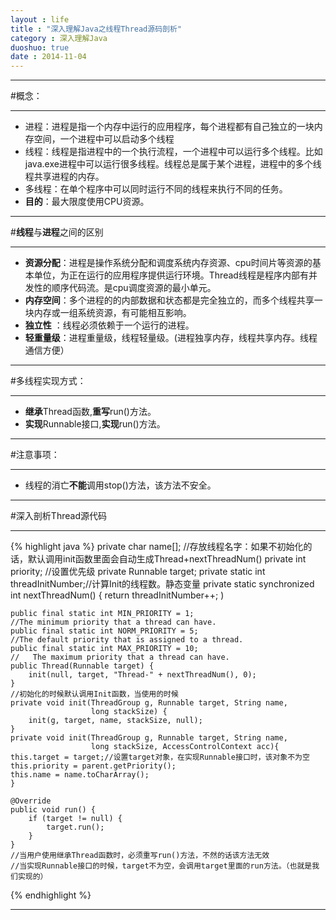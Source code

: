 ```yaml
---
layout : life
title : "深入理解Java之线程Thread源码剖析"
category : 深入理解Java
duoshuo: true
date : 2014-11-04
---
```

----------

#概念：

-----------

* 进程：进程是指一个内存中运行的应用程序，每个进程都有自己独立的一块内存空间，一个进程中可以启动多个线程
* 线程：线程是指进程中的一个执行流程，一个进程中可以运行多个线程。比如java.exe进程中可以运行很多线程。线程总是属于某个进程，进程中的多个线程共享进程的内存。
* 多线程：在单个程序中可以同时运行不同的线程来执行不同的任务。
 * **目的**：最大限度使用CPU资源。

-------

#**线程**与**进程**之间的区别

------------

* **资源分配**：进程是操作系统分配和调度系统内存资源、cpu时间片等资源的基本单位，为正在运行的应用程序提供运行环境。Thread线程是程序内部有并发性的顺序代码流。是cpu调度资源的最小单元。
* **内存空间**：多个进程的的内部数据和状态都是完全独立的，而多个线程共享一块内存或一组系统资源，有可能相互影响。
* **独立性**  ：线程必须依赖于一个运行的进程。
* **轻重量级**：进程重量级，线程轻量级。(进程独享内存，线程共享内存。线程通信方便）

------------

#多线程实现方式：

------------
* **继承**Thread函数,**重写**run()方法。
* **实现**Runnable接口,**实现**run()方法。

------------

#注意事项：

------------
* 线程的消亡**不能**调用stop()方法，该方法不安全。

------------

#深入剖析Thread源代码

------------


{% highlight java %}
    private char name[];
	//存放线程名字：如果不初始化的话，默认调用init函数里面会自动生成Thread+nextThreadNum()
    private int priority; 
	//设置优先级
    private Runnable target;
	private static int threadInitNumber;//计算Init的线程数。静态变量
    private static synchronized int nextThreadNum() {
        return threadInitNumber++;
    )
	
    public final static int MIN_PRIORITY = 1;
	//The minimum priority that a thread can have.
    public final static int NORM_PRIORITY = 5;
	//The default priority that is assigned to a thread.
    public final static int MAX_PRIORITY = 10;
	//   The maximum priority that a thread can have.
	public Thread(Runnable target) {
        init(null, target, "Thread-" + nextThreadNum(), 0);
    }
	//初始化的时候默认调用Init函数，当使用的时候
	private void init(ThreadGroup g, Runnable target, String name,
                      long stackSize) {
        init(g, target, name, stackSize, null);
    }
	private void init(ThreadGroup g, Runnable target, String name,
                      long stackSize, AccessControlContext acc){
	this.target = target;//设置target对象，在实现Runnable接口时，该对象不为空
	this.priority = parent.getPriority();
	this.name = name.toCharArray();
	}				  
					  
	@Override
    public void run() {
        if (target != null) {
            target.run();
        }
    }
	//当用户使用继承Thread函数时，必须重写run()方法，不然的话该方法无效
	//当实现Runnable接口的时候，target不为空，会调用target里面的run方法。（也就是我们实现的）
{% endhighlight %}

----------------



